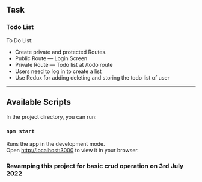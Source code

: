 ## Task 
### Todo List
To Do List:
* Create private and protected Routes.<br>
* Public Route — Login Screen <br>
* Private Route — Todo list at /todo route <br>
* Users need to log in to create a list <br>
* Use Redux for adding deleting and storing the todo list of user <br>
<hr>

## Available Scripts

In the project directory, you can run:
### `npm start`

Runs the app in the development mode.\
Open [http://localhost:3000](http://localhost:3000) to view it in your browser.

### Revamping this project for basic crud operation on 3rd July 2022